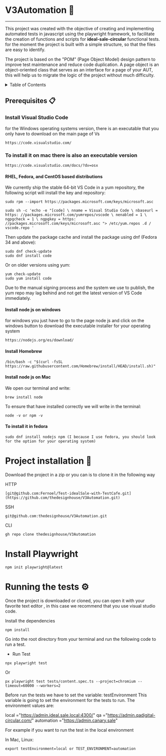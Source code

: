 
# V3Automation 🚀
 ---
This project was created with the objective of creating and implementing automated tests in javascript using the playwright framework, to facilitate the creation of functions and scripts for **ideal-sale-circular** functional tests. for the moment the project is built with a simple structure, so that the files are easy to identify.

The project is based on the "POM" (Page Object Model) design pattern to improve test maintenance and reduce code duplication. A page object is an object-oriented class that serves as an interface for a page of your AUT, this will help us to migrate the logic of the project without much difficulty.

<!-- TABLE OF CONTENTS -->
<details>
  <summary>Table of Contents</summary>
  <ol>
    <li><a href="#prerequisites">Prerequisites</a></li>
    <li><a href="#install-visual-studio-code">Install-visual studio code</a></li>
    <li><a href="#rhel-fedora-and-centos-based-distributions">RHEL, Fedora, and CentOS based distributions</a></li>
    <li><a href="#install-node-js-on-windows">Install nodejs on windows</a></li>
    <li><a href="#install-homebrew">Install-homebrew</a></li>
    <li><a href="#install-node-js-on-mac">Install-node-js-on-mac</a></li>
     <li><a href="#project-installation">Project-installation</a></li>
     <li><a href="#install-Playwright">Install-Playwright</a></li>
     <li><a href="#running-the-tests-%EF%B8%8F">Running-the-tests-%EF%B8%8F</a></li>
  </ol>
</details>

## Prerequisites 📋
### Install Visual Studio Code
for the Windows operating systems version, there is an executable that you only have to download on the main page of Vs
```
https://code.visualstudio.com/
```
### To install it on mac there is also an executable version
```
https://code.visualstudio.com/docs/?dv=osx
```
#### RHEL, Fedora, and CentOS based distributions
We currently ship the stable 64-bit VS Code in a yum repository, the following script will install the key and repository:
```
sudo rpm --import https://packages.microsoft.com/keys/microsoft.asc
```
```
sudo sh -c 'echo -e "[code] \ nname = Visual Studio Code \ nbaseurl = https: //packages.microsoft.com/yumrepos/vscode \ nenabled = 1 \ ngpgcheck = 1 \ ngpgkey = https: //packages.microsoft.com/keys/microsoft.asc "> /etc/yum.repos .d / vscode.repo '
```
Then update the package cache and install the package using dnf (Fedora 34 and above):
```
sudo dnf check-update
sudo dnf install code
```
Or on older versions using yum:
```
yum check-update
sudo yum install code
```
Due to the manual signing process and the system we use to publish, the yum repo may lag behind and not get the latest version of VS Code immediately.

#### Install node js on windows
for windows you just have to go to the page node js and click on the windows button to download the executable installer for your operating system
```
https://nodejs.org/es/download/
```
#### Install Homebrew
```
/bin/bash -c "$(curl -fsSL https://raw.githubusercontent.com/Homebrew/install/HEAD/install.sh)"
```
#### Install node js on Mac

We open our terminal and write:
```
brew install node
```
To ensure that have installed correctly we will write in the terminal:
```
node -v or npm -v
```
#### To install it in fedora 
```
sudo dnf install nodejs npm (I because I use fedora, you should look for the option for your operating system)
```
# Project installation 🔧
Download the project in a zip or you can is to clone it in the following way

HTTP 
```
[git@github.com:Fernoel/Test-idealSale-with-TestCafe.git](https://github.com/thedesignhouse/V3Automation.git)
```
SSH
```
git@github.com:thedesignhouse/V3Automation.git
```
CLI
```
gh repo clone thedesignhouse/V3Automation
```
# Install Playwright
```
npm init playwright@latest
```
# Running the tests ⚙️
Once the project is downloaded or cloned, you can open it with your favorite text editor , in this case we recommend that you use visual studio code.

Install the dependencies
```
npm install
```

Go into the root directory from your terminal and run the following code to run a test.

- Run Test
```
npx playwright test

```
Or
```
px playwright test tests/content.spec.ts --project=chromium --timeout=60000 --workers=2
```

Before run the tests we have to set the variable: testEnvironment
This variable is going to set the environment for the tests to run.
The environment values are: 

local ="https://admin.ideal.sale.local:4300/"
qa ="https://admin.qadigital-circular.com/"
automation ="https://admin.canary.sale"

For example if you want to run the test in the local environment

In Mac, Linux:
```
export testEnvironment=local or TEST_ENVIRONMENT=automation 
```
<!-- MARKDOWN LINKS & IMAGES -->
<!-- https://www.markdownguide.org/basic-syntax/#reference-style-links -->
[contributors-shield]: https://img.shields.io/github/contributors/othneildrew/V3Automation.svg?style=for-the-badge
[contributors-url]: https://github.com/thedesignhouse/V3Automation/graphs/contributors
[issues-shield]: https://img.shields.io/github/issues/othneildrew/V3Automation.svg?style=for-the-badge
[issues-url]: https://github.com/thedesignhouse/V3Automation/issues
